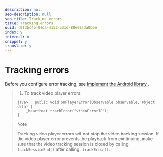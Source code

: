 ```yaml
---
description: null
seo-description: null
seo-title: Tracking errors
title: Tracking errors
uuid: d9f3bc4b-04ca-4152-a31d-80e09ada0b6e
index: y
internal: n
snippet: y
translate: y
---
```


# Tracking errors

Before you configure error tracking, see [ Implement the Android library ](c_vhl_imp-lib-android.md#concept_A72BFE683F4A4A3397FD0C71E955DF07). 

>1. To track video player errors:
>
>   ```
>   java>   public void onPlayerError(Observable observable, Object data) {  
>       _heartbeat.trackError("videoErrorID"); 
>   }
>   ```

>   >[!NOTE]
>   >
>   >Tracking video player errors will not stop the video tracking session. If the video player error prevents the playback from continuing, make sure that the video tracking session is closed by calling ` trackSessionEnd()` after calling ` trackError()`. 
>
